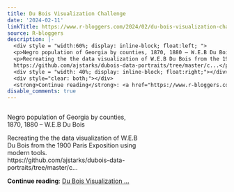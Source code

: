 ```yaml
---
title: Du Bois Visualization Challenge
date: '2024-02-11'
linkTitle: https://www.r-bloggers.com/2024/02/du-bois-visualization-challenge/
source: R-bloggers
description: |-
  <div style = "width:60%; display: inline-block; float:left; ">
  <p>Negro population of Georgia by counties, 1870, 1880 – W.E.B Du Bois</p>
  <p>Recreating the the data visualization of W.E.B Du Bois from the 1900 Paris Exposition using modern tools.<br />
  https://github.com/ajstarks/dubois-data-portraits/tree/master/c...</p></div>
  <div style = "width: 40%; display: inline-block; float:right;"></div>
  <div style="clear: both;"></div>
  <strong>Continue reading</strong>: <a href="https://www.r-bloggers.com/2024/02/du-bois-visualization-challenge/">Du Bois Visualization ...
disable_comments: true
---
```

<div style = "width:60%; display: inline-block; float:left; ">
<p>Negro population of Georgia by counties, 1870, 1880 – W.E.B Du Bois</p>
<p>Recreating the the data visualization of W.E.B Du Bois from the 1900 Paris Exposition using modern tools.<br />
https://github.com/ajstarks/dubois-data-portraits/tree/master/c...</p></div>
<div style = "width: 40%; display: inline-block; float:right;"></div>
<div style="clear: both;"></div>
<strong>Continue reading</strong>: <a href="https://www.r-bloggers.com/2024/02/du-bois-visualization-challenge/">Du Bois Visualization ...